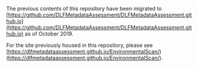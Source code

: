 The previous contents of this repository have been migrated to [https://github.com/DLFMetadataAssessment/DLFMetadataAssessment.github.io](https://github.com/DLFMetadataAssessment/DLFMetadataAssessment.github.io) as of October 2019.

For the site previously housed in this repository, please see [https://dlfmetadataassessment.github.io/EnvironmentalScan/)(https://dlfmetadataassessment.github.io/EnvironmentalScan/).